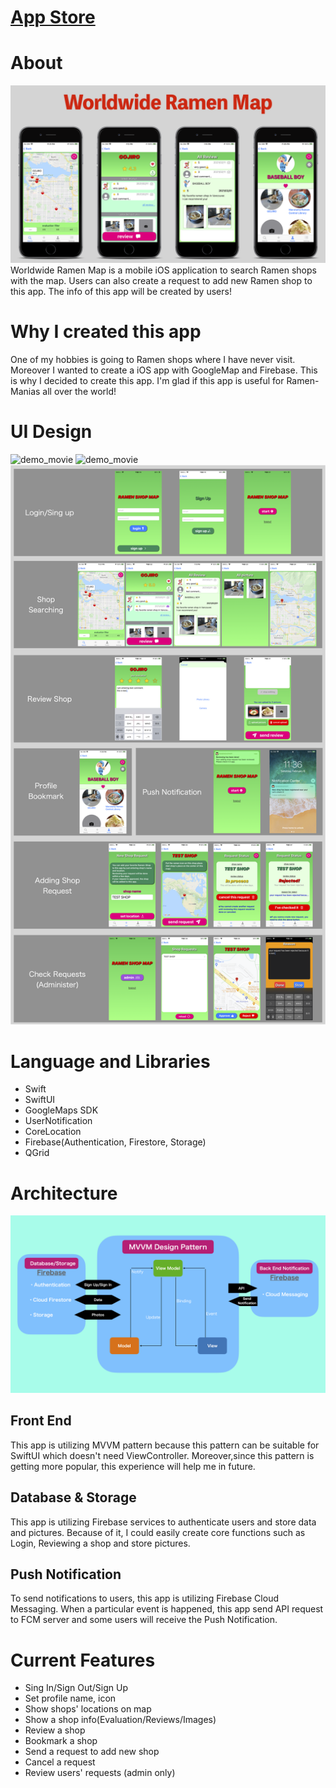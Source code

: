 # [App Store](https://apps.apple.com/ca/app/worldwide-ramen-map/id1551605247#?platform=iphone)
# About
![Screen shots](https://github.com/korosaka/source_image/blob/main/ramen_map/ramen_map_screenshots.png)
Worldwide Ramen Map is a mobile iOS application to search Ramen shops with the map. Users can also create a request to add new Ramen shop to this app. The info of this app will be created by users!

# Why I created this app
One of my hobbies is going to Ramen shops where I have never visit. Moreover I wanted to create a iOS app with GoogleMap and Firebase. This is why I decided to create this app. I'm glad if this app is useful for Ramen-Manias all over the world!

# UI Design
![demo_movie](https://github.com/korosaka/source_image/blob/main/ramen_map/demo_movie1.gif)
![demo_movie](https://github.com/korosaka/source_image/blob/main/ramen_map/demo_movie2.gif)
![UI Design](https://github.com/korosaka/source_image/blob/main/ramen_map/all_ui_design.png)
# Language and Libraries
- Swift
- SwiftUI
- GoogleMaps SDK
- UserNotification
- CoreLocation
- Firebase(Authentication, Firestore, Storage)
- QGrid

# Architecture
![Architecture_Design](https://github.com/korosaka/source_image/blob/main/ramen_map/Architecture_design.png)
## Front End
This app is utilizing MVVM pattern because this pattern can be suitable for SwiftUI which doesn't need ViewController. 
Moreover,since this pattern is getting more popular, this experience will help me in future. 
## Database & Storage
This app is utilizing Firebase services to authenticate users and store data and pictures. 
Because of it, I could easily create core functions such as Login, Reviewing a shop and store pictures.
## Push Notification
To send notifications to users, this app is utilizing Firebase Cloud Messaging. When a particular event is happened, this app send API request to FCM server and some users will receive the Push Notification.
# Current Features
- Sing In/Sign Out/Sign Up
- Set profile name, icon
- Show shops' locations on map
- Show a shop info(Evaluation/Reviews/Images)
- Review a shop
- Bookmark a shop
- Send a request to add new shop
- Cancel a request
- Review users' requests (admin only)
